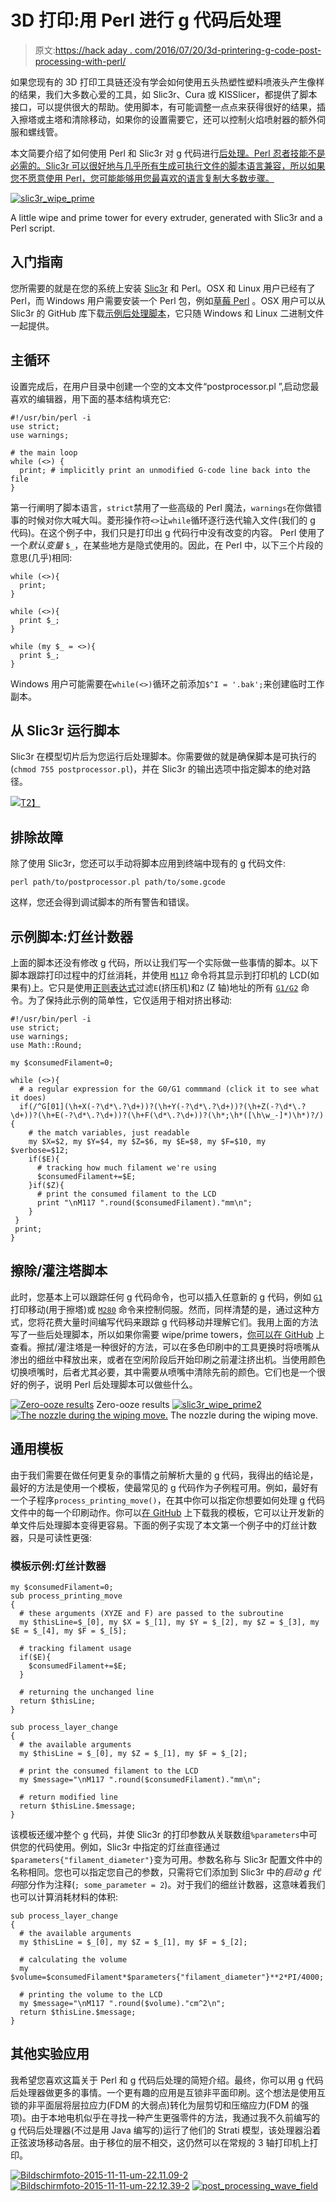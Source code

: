 # 3D 打印:用 Perl 进行 g 代码后处理

> 原文:[https://hack aday . com/2016/07/20/3d-printering-g-code-post-processing-with-perl/](https://hackaday.com/2016/07/20/3d-printering-g-code-post-processing-with-perl/)

如果您现有的 3D 打印工具链还没有学会如何使用五头热塑性塑料喷液头产生像样的结果，我们大多数心爱的工具，如 Slic3r、Cura 或 KISSlicer，都提供了脚本接口，可以提供很大的帮助。使用脚本，有可能调整一点点来获得很好的结果，插入擦塔或主塔和清除移动，如果你的设置需要它，还可以控制火焰喷射器的额外伺服和螺线管。

本文简要介绍了如何使用 Perl 和 Slic3r 对 g 代码进行[后处理。Perl 忍者技能不是必需的。Slic3r 可以很好地与几乎所有生成可执行文件的脚本语言兼容，所以如果您不愿意使用 Perl，您可能能够用您最喜欢的语言复制大多数步骤。](http://manual.slic3r.org/advanced/post-processing)

[![slic3r_wipe_prime](../Images/ae8f114904449104dd9b07c068489e60.png)](https://hackaday.com/wp-content/uploads/2016/07/slic3r_wipe_prime.png)

A little wipe and prime tower for every extruder, generated with Slic3r and a Perl script.

## 入门指南

您所需要的就是在您的系统上安装 [Slic3r](http://slic3r.org/) 和 Perl。OSX 和 Linux 用户已经有了 Perl，而 Windows 用户需要安装一个 Perl 包，例如[草莓 Perl](http://strawberryperl.com/) 。OSX 用户可以从 Slic3r 的 GitHub 库下载[示例后处理脚本](https://github.com/alexrj/Slic3r/tree/master/utils/post-processing)，它只随 Windows 和 Linux 二进制文件一起提供。

## 主循环

设置完成后，在用户目录中创建一个空的文本文件“postprocessor.pl ”,启动您最喜欢的编辑器，用下面的基本结构填充它:

```
#!/usr/bin/perl -i
use strict;
use warnings;

# the main loop
while (<>) {
  print; # implicitly print an unmodified G-code line back into the file
}

```

第一行阐明了脚本语言，`strict`禁用了一些高级的 Perl 魔法，`warnings`在你做错事的时候对你大喊大叫。菱形操作符`<>`让`while`循环逐行迭代输入文件(我们的 g 代码)。在这个例子中，我们只是打印出 g 代码行中没有改变的内容。
Perl 使用了一个*默认变量* `$_`，在某些地方是隐式使用的。因此，在 Perl 中，以下三个片段的意思(几乎)相同:

```
while (<>){
  print;
}
```

```
while (<>){
  print $_;
}
```

```
while (my $_ = <>){
  print $_;
}
```

Windows 用户可能需要在`while(<>)`循环之前添加`$^I = '.bak';`来创建临时工作副本。

## 从 Slic3r 运行脚本

Slic3r 在模型切片后为您运行后处理脚本。你需要做的就是确保脚本是可执行的(`chmod 755 postprocessor.pl`)，并在 Slic3r 的输出选项中指定脚本的绝对路径。

[![](../Images/b2cd80d9809d17ed66146a095663cc0a.png)T2】](https://hackaday.com/wp-content/uploads/2016/07/slic3r_perl_path1.png)

## 排除故障

除了使用 Slic3r，您还可以手动将脚本应用到终端中现有的 g 代码文件:

`perl path/to/postprocessor.pl path/to/some.gcode`

这样，您还会得到调试脚本的所有警告和错误。

## 示例脚本:灯丝计数器

上面的脚本还没有修改 g 代码，所以让我们写一个实际做一些事情的脚本。以下脚本跟踪打印过程中的灯丝消耗，并使用 [`M117`](http://reprap.org/wiki/G-code#M117:_Display_Message) 命令将其显示到打印机的 LCD(如果有)上。它只是使用[正则表达式](http://regexone.com/)过滤`E`(挤压机)和`Z` (Z 轴)地址的所有 [`G1/G2`](http://reprap.org/wiki/G-code#G0_.26_G1:_Move) 命令。为了保持此示例的简单性，它仅适用于相对挤出移动:

```
#!/usr/bin/perl -i
use strict;
use warnings;
use Math::Round;

my $consumedFilament=0;

while (<>){
  # a regular expression for the G0/G1 commmand (click it to see what it does)
  if(/^G[01](\h+X(-?\d*\.?\d+))?(\h+Y(-?\d*\.?\d+))?(\h+Z(-?\d*\.?\d+))?(\h+E(-?\d*\.?\d+))?(\h+F(\d*\.?\d+))?(\h*;\h*([\h\w_-]*)\h*)?/){
    # the match variables, just readable
    my $X=$2, my $Y=$4, my $Z=$6, my $E=$8, my $F=$10, my $verbose=$12;
    if($E){
      # tracking how much filament we're using
      $consumedFilament+=$E;
    }if($Z){
      # print the consumed filament to the LCD
      print "\nM117 ".round($consumedFilament)."mm\n";
    }
 }
 print;
}

```

## 擦除/灌注塔脚本

此时，您基本上可以跟踪任何 g 代码命令，也可以插入任意新的 g 代码，例如 [`G1`](http://reprap.org/wiki/G-code#G0_.26_G1:_Move) 打印移动(用于擦塔)或 [`M280`](http://reprap.org/wiki/G-code#M280:_Set_servo_position) 命令来控制伺服。然而，同样清楚的是，通过这种方式，您将花费大量时间编写代码来跟踪 g 代码移动并理解它们。我用上面的方法写了一些后处理脚本，所以如果你需要 wipe/prime towers，[你可以在 GitHub](https://github.com/makertum/Multi-Extrusion-post-processing-scripts-for-Slic3r) 上查看。擦拭/灌注塔是一种很好的方法，可以在多色印刷中的工具更换时将喷嘴从渗出的细丝中释放出来，或者在空闲阶段后开始印刷之前灌注挤出机。当使用颜色切换喷嘴时，后者尤其必要，其中需要从喷嘴中清除先前的颜色。它们也是一个很好的例子，说明 Perl 后处理脚本可以做些什么。

 [![Zero-ooze results](../Images/ba00c694a890e27c3ad500549ce89645.png "_MG_0158")](https://hackaday.com/2016/07/20/3d-printering-g-code-post-processing-with-perl/_mg_0158/) Zero-ooze results [![slic3r_wipe_prime2](../Images/ac2e10fd839d7c7373f0eb8f85fb7f90.png "slic3r_wipe_prime2")](https://hackaday.com/2016/07/20/3d-printering-g-code-post-processing-with-perl/slic3r_wipe_prime2/)  [![The nozzle during the wiping move.](../Images/54c55d292d2d57203a2df8726220a918.png "slic3r_wiping")](https://hackaday.com/2016/07/20/3d-printering-g-code-post-processing-with-perl/slic3r_wiping/) The nozzle during the wiping move.

## 通用模板

由于我们需要在做任何更复杂的事情之前解析大量的 g 代码，我得出的结论是，最好的方法是使用一个模板，使最常见的 g 代码作为子例程可用。例如，最好有一个子程序`process_printing_move()`，在其中你可以指定你想要如何处理 g 代码文件中的每一个印刷动作。你可以[在 GitHub](https://github.com/makertum/Slic3r-Post-Processor-Template) 上下载我的模板，它可以让开发新的单文件后处理脚本变得更容易。下面的例子实现了本文第一个例子中的灯丝计数器，只是可读性更强:

### 模板示例:灯丝计数器

```
my $consumedFilament=0;
sub process_printing_move
{
  # these arguments (XYZE and F) are passed to the subroutine
  my $thisLine=$_[0], my $X = $_[1], my $Y = $_[2], my $Z = $_[3], my $E = $_[4], my $F = $_[5];

  # tracking filament usage
  if($E){
    $consumedFilament+=$E;
  }

  # returning the unchanged line
  return $thisLine;
}

sub process_layer_change
{
  # the available arguments
  my $thisLine = $_[0], my $Z = $_[1], my $F = $_[2];

  # print the consumed filament to the LCD
  my $message="\nM117 ".round($consumedFilament)."mm\n";

  # return modified line
  return $thisLine.$message;
}

```

该模板还缓冲整个 g 代码，并使 Slic3r 的打印参数从关联数组`%parameters`中可供您的代码使用。例如，Slic3r 中指定的灯丝直径通过`$parameters{"filament_diameter"}`变为可用。参数名称与 Slic3r 配置文件中的名称相同。您也可以指定您自己的参数，只需将它们添加到 Slic3r 中的*启动 g 代码*部分作为注释(`; some_parameter = 2`)。对于我们的细丝计数器，这意味着我们也可以计算消耗材料的体积:

```
sub process_layer_change
{
  # the available arguments
  my $thisLine = $_[0], my $Z = $_[1], my $F = $_[2];

  # calculating the volume
  my $volume=$consumedFilament*$parameters{"filament_diameter"}**2*PI/4000;

  # printing the volume to the LCD
  my $message="\nM117 ".round($volume)."cm^2\n";
  return $thisLine.$message;
}

```

## 其他实验应用

我希望您喜欢这篇关于 Perl 和 g 代码后处理的简短介绍。最终，你可以用 g 代码后处理器做更多的事情。一个更有趣的应用是互锁非平面印刷。这个想法是使用互锁的非平面层将层拉应力(FDM 的大弱点)转化为层剪切和压缩应力(FDM 的强项)。由于本地电机似乎在寻找一种产生更强零件的方法，我通过我不久前编写的 g 代码后处理器(不过是用 Java 编写的)运行了他们的 Strati 模型，该处理器沿着正弦波场移动各层。由于移位的层不相交，这仍然可以在常规的 3 轴打印机上打印。

 [![Bildschirmfoto-2015-11-11-um-22.11.09-2](../Images/5bfc40c1ac280d9c31fbdedcee811ba6.png "Bildschirmfoto-2015-11-11-um-22.11.09-2")](https://hackaday.com/2016/07/20/3d-printering-g-code-post-processing-with-perl/bildschirmfoto-2015-11-11-um-22-11-09-2/)  [![Bildschirmfoto-2015-11-11-um-22.12.39-2](../Images/8b1d7b55f18d13d6ca9ef1c673d3e2e6.png "Bildschirmfoto-2015-11-11-um-22.12.39-2")](https://hackaday.com/2016/07/20/3d-printering-g-code-post-processing-with-perl/bildschirmfoto-2015-11-11-um-22-12-39-2/)  [![post_processing_wave_field](../Images/496d8f9b8d0cf0c396aa1e42da6d1fde.png "post_processing_wave_field")](https://hackaday.com/2016/07/20/3d-printering-g-code-post-processing-with-perl/post_processing_wave_field/)